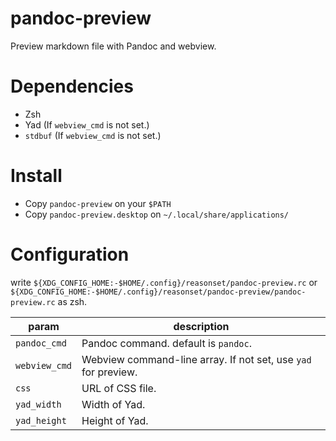 # pandoc-preview

Preview markdown file with Pandoc and webview.

# Dependencies

* Zsh
* Yad (If `webview_cmd` is not set.)
* `stdbuf` (If `webview_cmd` is not set.)

# Install

* Copy `pandoc-preview` on your `$PATH`
* Copy `pandoc-preview.desktop` on `~/.local/share/applications/`

# Configuration

write `${XDG_CONFIG_HOME:-$HOME/.config}/reasonset/pandoc-preview.rc` or `${XDG_CONFIG_HOME:-$HOME/.config}/reasonset/pandoc-preview/pandoc-preview.rc` as zsh.

|param|description|
|-------|-------------------------|
|`pandoc_cmd`|Pandoc command. default is `pandoc`.|
|`webview_cmd`|Webview command-line array. If not set, use `yad` for preview.|
|`css`|URL of CSS file.|
|`yad_width`|Width of Yad.|
|`yad_height`|Height of Yad.|